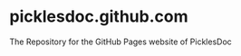 picklesdoc.github.com
=====================

The Repository for the GitHub Pages website of PicklesDoc
